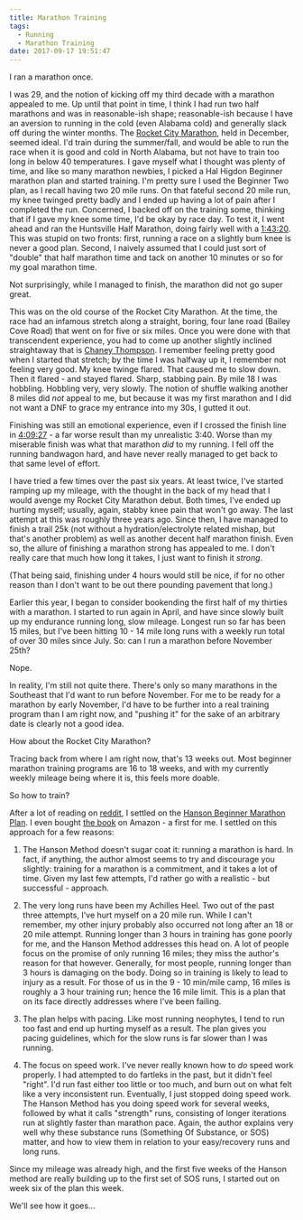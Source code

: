 ```yaml
---
title: Marathon Training
tags:
  - Running
  - Marathon Training
date: 2017-09-17 19:51:47
---
```



I ran a marathon once.

I was 29, and the notion of kicking off my third decade with a marathon appealed to me. Up until that point in time, I think I had run two half marathons and was in reasonable-ish shape; reasonable-ish because I have an aversion to running in the cold (even Alabama cold) and generally slack off during the winter months. The [Rocket City Marathon](http://runrocketcity.com/), held in December, seemed ideal. I'd train during the summer/fall, and would be able to run the race when it is good and cold in North Alabama, but not have to train too long in below 40 temperatures. I gave myself what I thought was plenty of time, and like so many marathon newbies, I picked a Hal Higdon Beginner marathon plan and started training. I'm pretty sure I used the Beginner Two plan, as I recall having two 20 mile runs. On that fateful second 20 mile run, my knee twinged pretty badly and I ended up having a lot of pain after I completed the run. Concerned, I backed off on the training some, thinking that if I gave my knee some time, I'd be okay by race day. To test it, I went ahead and ran the Huntsville Half Marathon, doing fairly well with a [1:43:20](http://www.huntsvilletrackclub.org/results/HM11/HMOA.txt). This was stupid on two fronts: first, running a race on a slightly bum knee is never a good plan. Second, I naively assumed that I could just sort of "double" that half marathon time and tack on another 10 minutes or so for my goal marathon time.

Not surprisingly, while I managed to finish, the marathon did not go super great.

This was on the old course of the Rocket City Marathon. At the time, the race had an infamous stretch along a straight, boring, four lane road (Bailey Cove Road) that went on for five or six miles. Once you were done with that transcendent experience, you had to come up another slightly inclined straightaway that is [Chaney Thompson](https://www.google.com/maps/@34.5956997,-86.5499225,3a,75y,0.67h,92.98t/data=!3m7!1e1!3m5!1s5FY_oqwQYiuv8DLofECKHA!2e0!6s%2F%2Fgeo2.ggpht.com%2Fcbk%3Fpanoid%3D5FY_oqwQYiuv8DLofECKHA%26output%3Dthumbnail%26cb_client%3Dmaps_sv.tactile.gps%26thumb%3D2%26w%3D203%26h%3D100%26yaw%3D20.077469%26pitch%3D0%26thumbfov%3D100!7i13312!8i6656). I remember feeling pretty good when I started that stretch; by the time I was halfway up it, I remember not feeling very good. My knee twinge flared. That caused me to slow down. Then it flared - and stayed flared. Sharp, stabbing pain. By mile 18 I was hobbling. Hobbling very, very slowly. The notion of shuffle walking another 8 miles did *not* appeal to me, but because it was my first marathon and I did not want a DNF to grace my entrance into my 30s, I gutted it out.

Finishing was still an emotional experience, even if I crossed the finish line in [4:09:27](http://www.runrocketcity.com/Res11/139AGE.txt) - a far worse result than my unrealistic 3:40. Worse than my miserable finish was what that marathon *did* to my running. I fell off the running bandwagon hard, and have never really managed to get back to that same level of effort.

I have tried a few times over the past six years. At least twice, I've started ramping up my mileage, with the thought in the back of my head that I would avenge my Rocket City Marathon debut. Both times, I've ended up hurting myself; usually, again, stabby knee pain that won't go away. The last attempt at this was roughly three years ago. Since then, I have managed to finish a trail 25k (not without a hydration/electrolyte related mishap, but that's another problem) as well as another decent half marathon finish. Even so, the allure of finishing a marathon strong has appealed to me. I don't really care that much how long it takes, I just want to finish it *strong*.

(That being said, finishing under 4 hours would still be nice, if for no other reason than I don't want to be out there pounding pavement that long.)

Earlier this year, I began to consider bookending the first half of my thirties with a marathon. I started to run again in April, and have since slowly built up my endurance running long, slow mileage. Longest run so far has been 15 miles, but I've been hitting 10 - 14 mile long runs with a weekly run total of over 30 miles since July. So: can I run a marathon before November 25th?

Nope.

In reality, I'm still not quite there. There's only so many marathons in the Southeast that I'd want to run before November. For me to be ready for a marathon by early November, I'd have to be further into a real training program than I am right now, and "pushing it" for the sake of an arbitrary date is clearly not a good idea.

How about the Rocket City Marathon?

Tracing back from where I am right now, that's 13 weeks out. Most beginner marathon training programs are 16 to 18 weeks, and with my currently weekly mileage being where it is, this feels more doable.

So how to train?

After a lot of reading on [reddit](https://www.reddit.com/r/running), I settled on the [Hanson Beginner Marathon Plan](https://hansons-running.com/pages/training-plans). I even bought [the book](https://www.amazon.com/Hansons-Marathon-Method-Renegade-Fastest/dp/1934030856) on Amazon - a first for me. I settled on this approach for a few reasons:

1. The Hanson Method doesn't sugar coat it: running a marathon is hard. In fact, if anything, the author almost seems to try and discourage you slightly: training for a marathon is a commitment, and it takes a lot of time. Given my last few attempts, I'd rather go with a realistic - but successful - approach.

2. The very long runs have been my Achilles Heel. Two out of the past three attempts, I've hurt myself on a 20 mile run. While I can't remember, my other injury probably also occurred not long after an 18 or 20 mile attempt. Running longer than 3 hours in training has gone poorly for me, and the Hanson Method addresses this head on. A lot of people focus on the promise of only running 16 miles; they miss the author's reason for that however. Generally, for most people, running longer than 3 hours is damaging on the body. Doing so in training is likely to lead to injury as a result. For those of us in the 9 - 10 min/mile camp, 16 miles is roughly a 3 hour training run; hence the 16 mile limit. This is a plan that on its face directly addresses where I've been failing.

3. The plan helps with pacing. Like most running neophytes, I tend to run too fast and end up hurting myself as a result. The plan gives you pacing guidelines, which for the slow runs is far slower than I was running.

4. The focus on speed work. I've never really known how to *do* speed work properly. I had attempted to do fartleks in the past, but it didn't feel "right". I'd run fast either too little or too much, and burn out on what felt like a very inconsistent run. Eventually, I just stopped doing speed work. The Hanson Method has you doing speed work for several weeks, followed by what it calls "strength" runs, consisting of longer iterations run at slightly faster than marathon pace. Again, the author explains very well why these substance runs (Something Of Substance, or SOS) matter, and how to view them in relation to your easy/recovery runs and long runs.

Since my mileage was already high, and the first five weeks of the Hanson method are really building up to the first set of SOS runs, I started out on week six of the plan this week.

We'll see how it goes...
